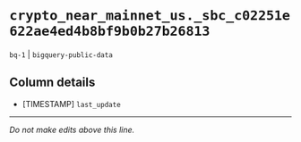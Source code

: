 # `crypto_near_mainnet_us._sbc_c02251e622ae4ed4b8bf9b0b27b26813`
`bq-1` | `bigquery-public-data`

## Column details
* [TIMESTAMP] `last_update`

-------------------------------------------------------------------------------
*Do not make edits above this line.*
